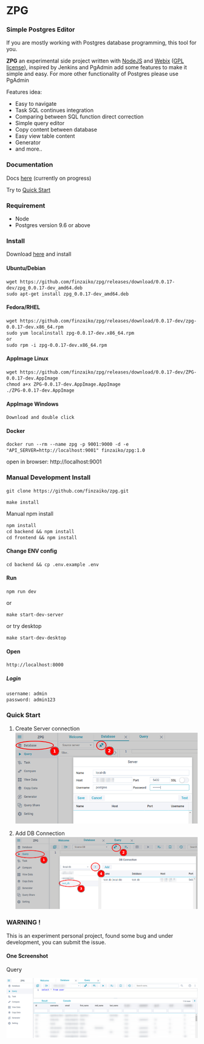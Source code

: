 # ZPG

### Simple Postgres Editor

If you are mostly working with Postgres database programming, this tool for you.

**ZPG** an experimental side project written with [NodeJS](https://nodejs.org) and [Webix](https://webix.com) ([GPL license](https://www.npmjs.com/package/webix)), inspired by Jenkins and PgAdmin add some features to make it simple and easy.
For more other functionality of Postgres please use PgAdmin

Features idea:

- Easy to navigate
- Task SQL continues integration
- Comparing between SQL function direct correction
- Simple query editor
- Copy content between database
- Easy view table content
- Generator
- and more..

### Documentation

Docs [here](https://finzaiko.github.io/zpg) (currently on progress)

Try to [Quick Start](#quick_start)

### Requirement

- Node
- Postgres version 9.6 or above


### Install

Download [here](https://github.com/finzaiko/zpg/releases/tag/0.0.17-dev) and install

#### Ubuntu/Debian
```shell
wget https://github.com/finzaiko/zpg/releases/download/0.0.17-dev/zpg_0.0.17-dev_amd64.deb
sudo apt-get install zpg_0.0.17-dev_amd64.deb
```

#### Fedora/RHEL
```shell
wget https://github.com/finzaiko/zpg/releases/download/0.0.17-dev/zpg-0.0.17-dev.x86_64.rpm
sudo yum localinstall zpg-0.0.17-dev.x86_64.rpm
or
sudo rpm -i zpg-0.0.17-dev.x86_64.rpm
```

#### AppImage Linux
```shell
wget https://github.com/finzaiko/zpg/releases/download/0.0.17-dev/ZPG-0.0.17-dev.AppImage
chmod a+x ZPG-0.0.17-dev.AppImage.AppImage
./ZPG-0.0.17-dev.AppImage
```

#### AppImage Windows
```shell
Download and double click
```

#### Docker
```
docker run --rm --name zpg -p 9001:9000 -d -e "API_SERVER=http://localhost:9001" finzaiko/zpg:1.0
```
open in browser: http://localhost:9001

### Manual Development Install

```
git clone https://github.com/finzaiko/zpg.git
```

```
make install
```
Manual npm install
```
npm install
cd backend && npm install
cd frontend && npm install
```

#### Change ENV config

```
cd backend && cp .env.example .env
```

#### Run

```
npm run dev
```
or
```
make start-dev-server
```

or try desktop

```
make start-dev-desktop
```

#### Open

```
http://localhost:8000
```

##### Login

```
username: admin
password: admin123
```


### <span id="quick_start">Quick Start<span>

1. Create Server connection
![query](assets-demo/zpg_db_server_conn.png)

2. Add DB Connection
![query](assets-demo/zpg_query_db_conn.png)


### WARNING !

This is an experiment personal project, found some bug and under development, you can submit the issue.

#### One Screenshot

Query

![query](assets-demo/zpg_query.png)

